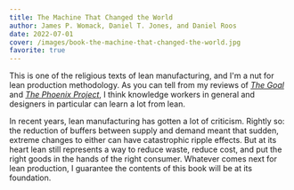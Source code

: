 ```yaml
---
title: The Machine That Changed the World
author: James P. Womack, Daniel T. Jones, and Daniel Roos
date: 2022-07-01
cover: /images/book-the-machine-that-changed-the-world.jpg
favorite: true
---
```


This is one of the religious texts of lean manufacturing, and I'm a nut for lean production methodology. As you can tell from my reviews of [_The Goal_](/reading/the-goal) and [_The Phoenix Project_](/reading/the-phoenix-project), I think knowledge workers in general and designers in particular can learn a lot from lean.

In recent years, lean manufacturing has gotten a lot of criticism. Rightly so: the reduction of buffers between supply and demand meant that sudden, extreme changes to either can have catastrophic ripple effects. But at its heart lean still represents a way to reduce waste, reduce cost, and put the right goods in the hands of the right consumer. Whatever comes next for lean production, I guarantee the contents of this book will be at its foundation.